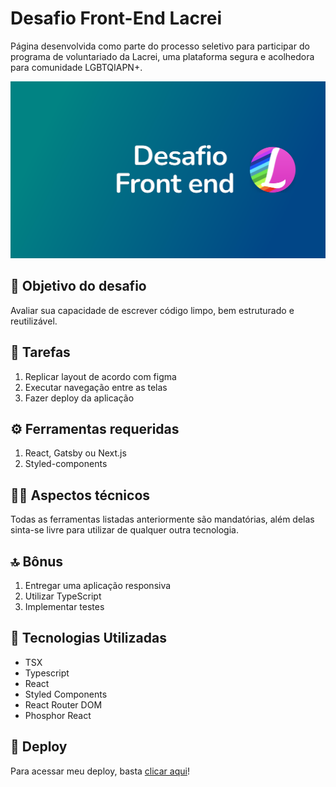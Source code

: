 # Desafio Front-End Lacrei

Página desenvolvida como parte do processo seletivo para participar do programa de voluntariado da Lacrei, uma plataforma segura e acolhedora para comunidade LGBTQIAPN+.

![Capa do Desafio](public/banner.svg)

## 🎯 Objetivo do desafio

Avaliar sua capacidade de escrever código limpo, bem estruturado e reutilizável.

## 📝 Tarefas

1. Replicar layout de acordo com figma
2. Executar navegação entre as telas
3. Fazer deploy da aplicação

## ⚙ Ferramentas requeridas

1. React, Gatsby ou Next.js
2. Styled-components

## 👩‍💻 Aspectos técnicos

Todas as ferramentas listadas anteriormente são mandatórias, além delas sinta-se livre para utilizar de qualquer outra tecnologia.

## 🔝 Bônus

1. Entregar uma aplicação responsiva
2. Utilizar TypeScript
3. Implementar testes

## 🔧 Tecnologias Utilizadas

- TSX
- Typescript
- React
- Styled Components
- React Router DOM
- Phosphor React

## 🔗 Deploy

Para acessar meu deploy, basta <a href="#">clicar aqui</a>!
